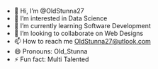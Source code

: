 - 👋 Hi, I’m @OldStunna27
- 👀 I’m interested in Data Science
- 🌱 I’m currently learning Software Development
- 💞️ I’m looking to collaborate on Web Designs
- 📫 How to reach me OldStunna27@utlook.com
- 😄 Pronouns: Old_Stunna
- ⚡ Fun fact: Multi Talented

<!---
OldStunna27/OldStunna27 is a ✨ special ✨ repository because its `README.md` (this file) appears on your GitHub profile.
You can click the Preview link to take a look at your changes.
--->

